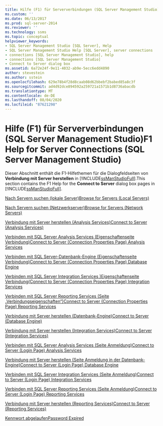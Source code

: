 ```yaml
---
title: Hilfe (F1) für Serververbindungen (SQL Server Management Studio) | Microsoft-Dokumentation
ms.custom: ''
ms.date: 06/13/2017
ms.prod: sql-server-2014
ms.reviewer: ''
ms.technology: ssms
ms.topic: conceptual
helpviewer_keywords:
- SQL Server Management Studio [SQL Server], Help
- SQL Server Management Studio Help [SQL Server], server connections
- connections [SQL Server Management Studio], help
- connections [SQL Server Management Studio]
- Connect to Server dialog box
ms.assetid: 6a72e24f-9e11-4032-ab9e-5ecc6edd4890
author: stevestein
ms.author: sstein
ms.openlocfilehash: 629e78b4f28d8caab08d62bbebf2babed85a8c3f
ms.sourcegitcommit: ad4d92dce894592a259721a1571b1d8736abacdb
ms.translationtype: MT
ms.contentlocale: de-DE
ms.lasthandoff: 08/04/2020
ms.locfileid: "87621298"
---
```

# <a name="f1-help-for-server-connections-sql-server-management-studio"></a><span data-ttu-id="ef1c8-102">Hilfe (F1) für Serververbindungen (SQL Server Management Studio)</span><span class="sxs-lookup"><span data-stu-id="ef1c8-102">F1 Help for Server Connections (SQL Server Management Studio)</span></span>
  <span data-ttu-id="ef1c8-103">Dieser Abschnitt enthält die F1-Hilfethemen für die Dialogfeldseiten von **Verbindung mit Server herstellen** in [!INCLUDE[ssManStudioFull](../../includes/ssmanstudiofull-md.md)].</span><span class="sxs-lookup"><span data-stu-id="ef1c8-103">This section contains the F1 Help for the **Connect to Server** dialog box pages in [!INCLUDE[ssManStudioFull](../../includes/ssmanstudiofull-md.md)].</span></span>  
  
 [<span data-ttu-id="ef1c8-104">Nach Servern suchen &#40;lokale Server&#41;</span><span class="sxs-lookup"><span data-stu-id="ef1c8-104">Browse for Servers &#40;Local Servers&#41;</span></span>](../../database-engine/browse-for-servers-local-servers.md)  
  
 [<span data-ttu-id="ef1c8-105">Nach Servern suchen &#40;Netzwerkserver&#41;</span><span class="sxs-lookup"><span data-stu-id="ef1c8-105">Browse for Servers &#40;Network Servers&#41;</span></span>](../../database-engine/browse-for-servers-network-servers.md)  
  
 [<span data-ttu-id="ef1c8-106">Verbindung mit Server herstellen &#40;Analysis Services&#41;</span><span class="sxs-lookup"><span data-stu-id="ef1c8-106">Connect to Server &#40;Analysis Services&#41;</span></span>](../../database-engine/connect-to-server-analysis-services.md)  
  
 [<span data-ttu-id="ef1c8-107">Verbinden mit SQL Server Analysis Services &#40;Eigenschaftenseite Verbindung&#41;</span><span class="sxs-lookup"><span data-stu-id="ef1c8-107">Connect to Server &#40;Connection Properties Page&#41; Analysis Services</span></span>](../../database-engine/connect-to-server-connection-properties-page-analysis-services.md)  
  
 [<span data-ttu-id="ef1c8-108">Verbinden mit SQL Server-Datenbank-Engine &#40;Eigenschaftenseite Verbindung&#41;</span><span class="sxs-lookup"><span data-stu-id="ef1c8-108">Connect to Server &#40;Connection Properties Page&#41; Database Engine</span></span>](connect-to-server-connection-properties-page-database-engine.md)  
  
 [<span data-ttu-id="ef1c8-109">Verbinden mit SQL Server Integration Services &#41;Eigenschaftenseite Verbindung&#40;</span><span class="sxs-lookup"><span data-stu-id="ef1c8-109">Connect to Server &#40;Connection Properties Page&#41; Integration Services</span></span>](../../database-engine/connect-to-server-connection-properties-page-integration-services.md)  
  
 [<span data-ttu-id="ef1c8-110">Verbinden mit SQL Server Reporting Services &#40;Seite „Verbindungseigenschaften“&#41;</span><span class="sxs-lookup"><span data-stu-id="ef1c8-110">Connect to Server &#40;Connection Properties Page&#41; Reporting Services</span></span>](../../database-engine/connect-to-server-connection-properties-page-reporting-services.md)  
  
 [<span data-ttu-id="ef1c8-111">Verbindung mit Server herstellen &#40;Datenbank-Engine&#41;</span><span class="sxs-lookup"><span data-stu-id="ef1c8-111">Connect to Server &#40;Database Engine&#41;</span></span>](connect-to-server-database-engine.md)  
  
 [<span data-ttu-id="ef1c8-112">Verbindung mit Server herstellen &#40;Integration Services&#41;</span><span class="sxs-lookup"><span data-stu-id="ef1c8-112">Connect to Server &#40;Integration Services&#41;</span></span>](../../database-engine/connect-to-server-integration-services.md)  
  
 [<span data-ttu-id="ef1c8-113">Verbinden mit SQL Server Analysis Services &#40;Seite Anmeldung&#41;</span><span class="sxs-lookup"><span data-stu-id="ef1c8-113">Connect to Server &#40;Login Page&#41; Analysis Services</span></span>](../../database-engine/connect-to-server-login-page-analysis-services.md)  
  
 [<span data-ttu-id="ef1c8-114">Verbindung mit Server herstellen &#40;Seite Anmeldung in der Datenbank-Engine&#41;</span><span class="sxs-lookup"><span data-stu-id="ef1c8-114">Connect to Server &#40;Login Page&#41; Database Engine</span></span>](connect-to-server-login-page-database-engine.md)  
  
 [<span data-ttu-id="ef1c8-115">Verbinden mit SQL Server Integration Services &#40;Seite Anmeldung&#41;</span><span class="sxs-lookup"><span data-stu-id="ef1c8-115">Connect to Server &#40;Login Page&#41; Integration Services</span></span>](../../database-engine/connect-to-server-login-page-integration-services.md)  
  
 [<span data-ttu-id="ef1c8-116">Verbinden mit SQL Server Reporting Services &#40;Seite Anmeldung&#41;</span><span class="sxs-lookup"><span data-stu-id="ef1c8-116">Connect to Server &#40;Login Page&#41; Reporting Services</span></span>](../../database-engine/connect-to-server-login-page-reporting-services.md)  
  
 [<span data-ttu-id="ef1c8-117">Verbindung mit Server herstellen &#40;Reporting Services&#41;</span><span class="sxs-lookup"><span data-stu-id="ef1c8-117">Connect to Server &#40;Reporting Services&#41;</span></span>](../../database-engine/connect-to-server-reporting-services.md)  
  
 [<span data-ttu-id="ef1c8-118">Kennwort abgelaufen</span><span class="sxs-lookup"><span data-stu-id="ef1c8-118">Password Expired</span></span>](../../database-engine/password-expired.md)  
  
  
